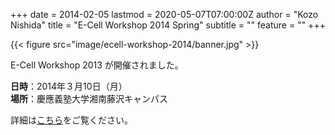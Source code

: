 +++
date = 2014-02-05
lastmod = 2020-05-07T07:00:00Z
author = "Kozo Nishida"
title = "E-Cell Workshop 2014 Spring"
subtitle = ""
feature = ""
+++

{{< figure src="image/ecell-workshop-2014/banner.jpg" >}}

E-Cell Workshop 2013 が開催されました。

**日時**：2014年３月10日（月）  
**場所**：慶應義塾大学湘南藤沢キャンパス

詳細は[こちら](https://ecellja.wordpress.com/e-cell-workshop-2014-spring)をご覧ください。
